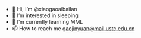 - 👋 Hi, I’m @xiaogaoaibailan
- 👀 I’m interested in sleeping
- 🌱 I’m currently learning MML
- 📫 How to reach me gaojinyuan@mail.ustc.edu.cn


<!---
xiaogaoaibailan/xiaogaoaibailan is a ✨ special ✨ repository because its `README.md` (this file) appears on your GitHub profile.
You can click the Preview link to take a look at your changes.
--->
